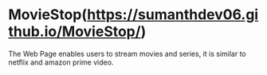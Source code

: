 # MovieStop(https://sumanthdev06.github.io/MovieStop/)
The Web Page enables users to stream movies and series, it is similar to netflix and amazon prime video.
